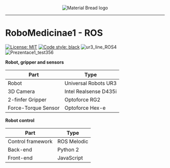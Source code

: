 <p align="center">
  <img src="https://user-images.githubusercontent.com/54715463/155894839-e6a05c2e-aa95-4b53-bb4d-c4cbc1a964b9.png" alt="Material Bread logo">
</p>

***

# RoboMedicinae1 - ROS
<a href="https://github.com/Steigner/RM1_ROS/blob/main/LICENSE"><img alt="License: MIT" src="https://black.readthedocs.io/en/stable/_static/license.svg"></a>
[![Code style: black](https://img.shields.io/badge/code%20style-black-000000.svg)](https://github.com/psf/black)
![ur3_line_ROS4](https://user-images.githubusercontent.com/54715463/155895009-59160760-a2a1-4902-8dcc-99e4957e6cd5.png)
![Prezentace1_test356](https://user-images.githubusercontent.com/54715463/155895729-0f2cdbcc-f66c-423e-844f-f2c54e3da60b.jpg)

**Robot, gripper and sensors**

| Part                       | Type                        |
| -------------------------- | --------------------------- |
| Robot                      | Universal Robots UR3        |
| 3D Camera                  | Intel Realsense D435i       |
| 2-finfer Gripper           | Optoforce RG2               |
| Force-Torque Sensor        | Optoforce Hex-e             |

**Robot control**

| Part                       | Type                        |
| -------------------------- | --------------------------- |
| Control framework          | ROS Melodic                 |
| Back-end                   | Python 2                    |
| Front-end                  | JavaScript                  |
